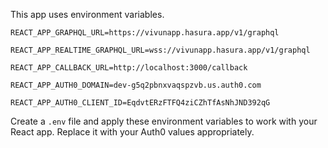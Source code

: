 This app uses environment variables.

```
REACT_APP_GRAPHQL_URL=https://vivunapp.hasura.app/v1/graphql

REACT_APP_REALTIME_GRAPHQL_URL=wss://vivunapp.hasura.app/v1/graphql

REACT_APP_CALLBACK_URL=http://localhost:3000/callback

REACT_APP_AUTH0_DOMAIN=dev-g5q2pbnxvaqspzvb.us.auth0.com

REACT_APP_AUTH0_CLIENT_ID=EqdvtERzFTFQ4ziCZhTfAsNhJND392qG
```

Create a `.env` file and apply these environment variables to work with your React app. Replace it with your Auth0 values appropriately.
